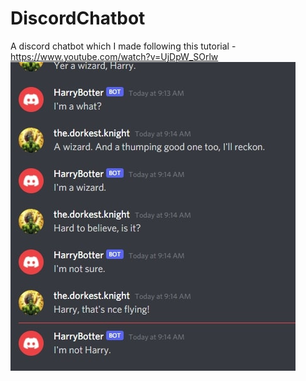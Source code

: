 # DiscordChatbot
A discord chatbot which I made following this tutorial - https://www.youtube.com/watch?v=UjDpW_SOrlw
![Screenshot](/images/Capture.jpg)
